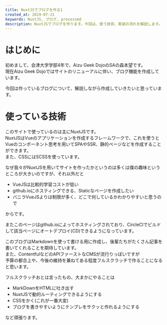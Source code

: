 ```yaml
---
title: NuxtJSでブログを作る1
created_at: 2019-07-21
keywords: NuxtJS, ブログ, processmd
description: NuxtJSでブログを作ります。今回は、使う技術、実装の流れを解説します。
---
```


# はじめに

初めまして、会津大学学部4年で、Aizu Geek DojoのSAの森本望です。  
現在Aizu Geek Dojoではサイトのリニューアルに伴い、ブログ機能を作成しています。 

今回は作っているブログについて、解説しながら作成していきたいと思っています。  

# 使っている技術

このサイトで使っているのは主にNuxtJSです。  
NuxtJSはVueのアプリケーションを作成するフレームワークで、これを使うとVueのコンポーネント思考を用いてSPAやSSR、静的ページなどを作成することができます。  
また、CSSにはSCSSを使っています。  

なぜ我々がNuxtJSを用いてサイトを作ったかというのは多くは僕の趣味というところが大きいのですが、それ以外だと

- VueJSは比較的学習コストが低い
- github.ioにホスティングできる、Staticなページを作成したい
- バニラVueJSよりは制限が多く、どこで何しているかわかりやすいと思うので

からです。

またこのページはgithub.ioによってホスティングされており、CircleCIでビルドして該当ページにオートデプロイ(CD)できるようになっています。

このブログはMarkdownを使って書ける用に作成し、後輩たちがたくさん記事を書いてくれることを期待しています。  
また、ContentfulなどのAPIファーストなCMSが流行りっぽいですが    
予算の都合上や、今後の維持を兼ねてある程度フルスクラッチで作ることになると思います。  

フルスクラッチおとは言ったもの、大まかにやることは

- MarkDownをHTMLに吐き出す
- NuxtJSで動的ルーティングできるようにする
- CSSをかく(これが一番大変)
- ブログを書きやすいようにテンプレをサクッと作れるようにする

など頑張ります。



